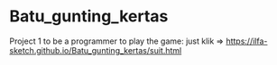 # Batu_gunting_kertas
Project 1 to be a programmer
to play the game: just klik => https://ilfa-sketch.github.io/Batu_gunting_kertas/suit.html
